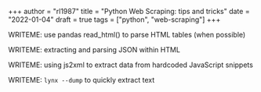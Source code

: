 +++
author = "rl1987"
title = "Python Web Scraping: tips and tricks"
date = "2022-01-04"
draft = true
tags = ["python", "web-scraping"]
+++

WRITEME: use pandas read_html() to parse HTML tables (when possible)

WRITEME: extracting and parsing JSON within HTML

WRITEME: using js2xml to extract data from hardcoded JavaScript snippets

WRITEME: `lynx --dump` to quickly extract text
